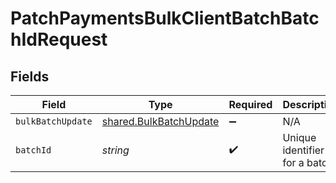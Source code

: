 # PatchPaymentsBulkClientBatchBatchIdRequest


## Fields

| Field                                                            | Type                                                             | Required                                                         | Description                                                      |
| ---------------------------------------------------------------- | ---------------------------------------------------------------- | ---------------------------------------------------------------- | ---------------------------------------------------------------- |
| `bulkBatchUpdate`                                                | [shared.BulkBatchUpdate](../../models/shared/bulkbatchupdate.md) | :heavy_minus_sign:                                               | N/A                                                              |
| `batchId`                                                        | *string*                                                         | :heavy_check_mark:                                               | Unique identifier for a batch                                    |